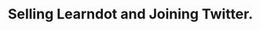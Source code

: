 ---
layout: post
title: "Selling Learndot and Joining Twitter."
summary: People, Product, and Impact. Why I'm proud and excited to be selling Learndot and joining Twitter.
alt-link: https://medium.com/@prlambert/selling-learndot-and-joining-twitter-4b39576d1b15
---